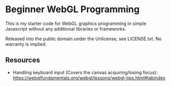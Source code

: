 # Beginner WebGL Programming

This is my starter code for WebGL graphics programming in simple Javascript without any additional libraries or frameworks.

Released into the public domain under the Unlicense, see LICENSE.txt. No warranty is implied.

## Resources

* Handling keyboard input (Covers the canvas acquiring/losing focus): https://webglfundamentals.org/webgl/lessons/webgl-tips.html#tabindex